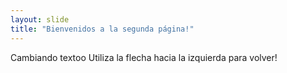 ```yaml
---
layout: slide
title: "Bienvenidos a la segunda página!"
---
```

Cambiando textoo
Utiliza la flecha hacia la izquierda para volver!